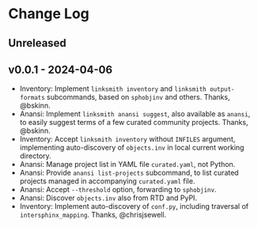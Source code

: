 # Change Log

## Unreleased

## v0.0.1 - 2024-04-06
- Inventory: Implement `linksmith inventory` and `linksmith output-formats`
  subcommands, based on `sphobjinv` and others. Thanks, @bskinn.
- Anansi: Implement `linksmith anansi suggest`, also available as `anansi`,
  to easily suggest terms of a few curated community projects.
  Thanks, @bskinn.
- Inventory: Accept `linksmith inventory` without `INFILES` argument,
  implementing auto-discovery of `objects.inv` in local current working
  directory.
- Anansi: Manage project list in YAML file `curated.yaml`, not Python.
- Anansi: Provide `anansi list-projects` subcommand, to list curated
  projects managed in accompanying `curated.yaml` file.
- Anansi: Accept `--threshold` option, forwarding to `sphobjinv`.
- Anansi: Discover `objects.inv` also from RTD and PyPI.
- Inventory: Implement auto-discovery of `conf.py`, including traversal
  of `intersphinx_mapping`. Thanks, @chrisjsewell.
